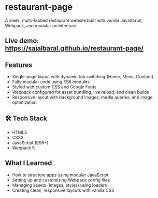 # restaurant-page
A sleek, multi-tabbed restaurant website built with vanilla JavaScript, Webpack, and modular architecture.

## Live demo: https://sajalbaral.github.io/restaurant-page/

## Features
- Single-page layout with dynamic tab switching (Home, Menu, Contact)
- Fully modular code using ES6 modules
- Styled with custom CSS and Google Fonts
- Webpack configured for asset bundling, live reload, and clean builds
- Responsive layout with background images, media queries, and image optimization

## 🛠 Tech Stack
- HTML5
- CSS3
- JavaScript (ES6+)
- Webpack 5

## What I Learned
- How to structure apps using modular JavaScript
- Setting up and customizing Webpack config files
- Managing assets (images, styles) using loaders
- Creating clean, responsive layouts with vanilla CSS
